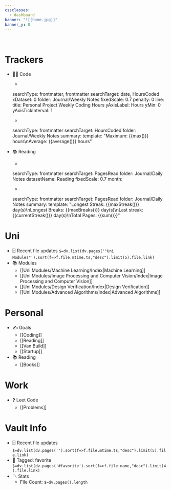```yaml
---
cssclasses:
  - dashboard
banner: "![[home.jpg]]"
banner_y: 0
---
```


<div class="title" style="color:white">HOME</div>

# Trackers
- 👨‍💻 Code
	- ```tracker
	searchType: frontmatter, frontmatter
	searchTarget: date, HoursCoded
	xDataset: 0
	folder: Journal/Weekly Notes
	fixedScale: 0.7
	penalty: 0
	line:
		title: Personal Project Weekly Coding Hours
		yAxisLabel: Hours
		yMin: 0
		yAxisTickInterval: 1

	- ```tracker
	searchType: frontmatter
	searchTarget: HoursCoded
	folder: Journal/Weekly Notes
	summary:
		template: "Maximum: {{max()}} hours\nAverage: {{average()}} hours"
- 📚 Reading
	- ```tracker
	searchType: frontmatter
	searchTarget: PagesRead
	folder: Journal/Daily Notes
	datasetName: Reading
	fixedScale: 0.7
	month:
	- ```tracker
	searchType: frontmatter
	searchTarget: PagesRead
	folder: Journal/Daily Notes
	summary:
	    template: "Longest Streak: {{maxStreak()}} day(s)\nLongest Breaks: {{maxBreaks()}} day(s)\nLast streak: {{currentStreak()}} day(s)\nTotal Pages: {{sum()}}"
# Uni
- 🗄️ Recent file updates
 `$=dv.list(dv.pages('"Uni Modules"').sort(f=>f.file.mtime.ts,"desc").limit(5).file.link)`
- 📚 Modules
	- [[Uni Modules/Machine Learning/Index|Machine Learning]]
	- [[Uni Modules/Image Processing and Computer Vision/Index|Image Processing and Computer Vision]]
	- [[Uni Modules/Design Verification/Index|Design Verification]]
	- [[Uni Modules/Advanced Algorithms/Index|Advanced Algorithms]]

 # Personal
 - ✍️ Goals
	 - [[Coding]]
	 - [[Reading]]
	 - [[Van Build]]
	 - [[Startup]]
- 📚 Reading
	- [[Books]]

# Work
- ❓ Leet Code
	- [[Problems]]

# Vault Info
- 🗄️ Recent file updates
 `$=dv.list(dv.pages('').sort(f=>f.file.mtime.ts,"desc").limit(5).file.link)`
- 🔖 Tagged:  favorite 
 `$=dv.list(dv.pages('#favorite').sort(f=>f.file.name,"desc").limit(4).file.link)`
- 〽️ Stats
	-  File Count: `$=dv.pages().length`
